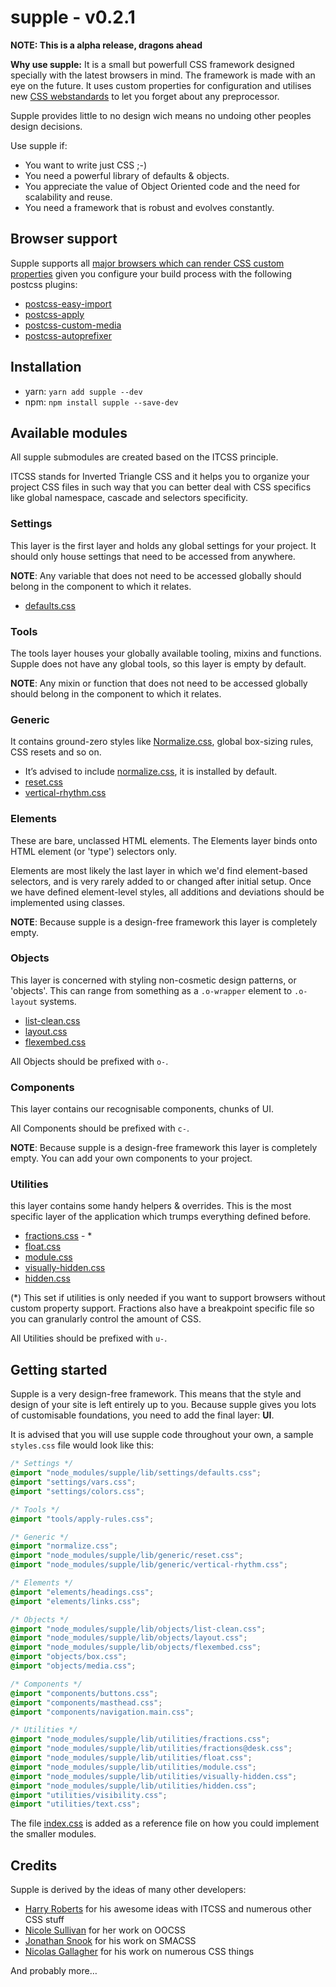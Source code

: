 # supple - v0.2.1

**NOTE: This is a alpha release, dragons ahead**

**Why use supple:**
It is a small but powerfull CSS framework designed specially with the latest browsers in mind. The framework is made with an eye on the future. It uses custom properties for configuration and utilises new [CSS webstandards](https://jonathantneal.github.io/css-db/) to let you forget about any preprocessor.

Supple provides little to no design wich means no undoing other peoples design decisions.

Use supple if:

* You want to write just CSS ;-)
* You need a powerful library of defaults & objects.
* You appreciate the value of Object Oriented code and the need for scalability
  and reuse.
* You need a framework that is robust and evolves constantly.

## Browser support
Supple supports all [major browsers which can render CSS custom properties](http://caniuse.com/#feat=css-variables) given you configure your build process with the following postcss plugins:

* [postcss-easy-import](https://github.com/TrySound/postcss-easy-import)
* [postcss-apply](https://github.com/pascalduez/postcss-apply)
* [postcss-custom-media](https://github.com/postcss/postcss-custom-media)
* [postcss-autoprefixer](https://github.com/postcss/autoprefixer)

## Installation
* yarn: `yarn add supple --dev`
* npm: `npm install supple --save-dev`

## Available modules
All supple submodules are created based on the ITCSS principle.

ITCSS stands for Inverted Triangle CSS and it helps you to organize your project CSS files in such way that you can better deal with CSS specifics like global namespace, cascade and selectors specificity.

### Settings
This layer is the first layer and holds any global settings for your project. It should only house settings that need to be accessed from anywhere.

**NOTE**: Any variable that does not need to be accessed globally should belong in the component to which it relates.

* [defaults.css](lib/settings/defaults.css)

### Tools
The tools layer houses your globally available tooling, mixins and functions.
Supple does not have any global tools, so this layer is empty by default.

**NOTE**: Any mixin or function that does not need to be accessed globally should belong in the component to which it relates.

### Generic
It contains ground-zero styles like [Normalize.css](http://necolas.github.io/normalize.css/), global box-sizing rules, CSS resets and so on.

* It’s advised to include [normalize.css](http://necolas.github.io/normalize.css/), it is installed by default.
* [reset.css](lib/generic/reset.css)
* [vertical-rhythm.css](lib/generic/vertical-rhythm.css)

### Elements
These are bare, unclassed HTML elements. The Elements layer binds onto HTML element (or 'type') selectors only.

Elements are most likely the last layer in which we'd find element-based selectors, and is very rarely added to or changed after initial setup. Once we have defined element-level styles, all additions and deviations should be implemented using classes.

**NOTE**: Because supple is a design-free framework this layer is completely empty.

### Objects
This layer is concerned with styling non-cosmetic design patterns, or 'objects'. This can range from something as a `.o-wrapper` element to  `.o-layout` systems.

* [list-clean.css](lib/objects/list-clean.css)
* [layout.css](lib/objects/layout.css)
* [flexembed.css](lib/objects/flexembed.css)

All Objects should be prefixed with `o-`.

### Components
This layer contains our recognisable components, chunks of UI.

All Components should be prefixed with `c-`.

**NOTE**: Because supple is a design-free framework this layer is completely empty. You can add your own components to your project.

### Utilities
this layer contains some handy helpers & overrides. This is the most specific layer of the application which trumps everything defined before.

* [fractions.css](lib/utilities/fractions.css) - *
* [float.css](lib/utilities/float.css)
* [module.css](lib/utilities/module.css)
* [visually-hidden.css](lib/utilities/visually-hidden.css)
* [hidden.css](lib/utilities/hidden.css)

(*) This set if utilities is only needed if you want to support browsers without custom property support. Fractions also have a breakpoint specific file so you can granularly control the amount of CSS.

All Utilities should be prefixed with `u-`.

## Getting started
Supple is a very design-free framework. This means that the style and design of your site is left entirely up to you.
Because supple gives you lots of customisable foundations, you need to add the final layer: **UI**.

It is advised that you will use supple code throughout your own, a sample `styles.css` file would look like this:

```scss
/* Settings */
@import "node_modules/supple/lib/settings/defaults.css";
@import "settings/vars.css";
@import "settings/colors.css";

/* Tools */
@import "tools/apply-rules.css";

/* Generic */
@import "normalize.css";
@import "node_modules/supple/lib/generic/reset.css";
@import "node_modules/supple/lib/generic/vertical-rhythm.css";

/* Elements */
@import "elements/headings.css";
@import "elements/links.css";

/* Objects */
@import "node_modules/supple/lib/objects/list-clean.css";
@import "node_modules/supple/lib/objects/layout.css";
@import "node_modules/supple/lib/objects/flexembed.css";
@import "objects/box.css";
@import "objects/media.css";

/* Components */
@import "components/buttons.css";
@import "components/masthead.css";
@import "components/navigation.main.css";

/* Utilities */
@import "node_modules/supple/lib/utilities/fractions.css";
@import "node_modules/supple/lib/utilities/fractions@desk.css";
@import "node_modules/supple/lib/utilities/float.css";
@import "node_modules/supple/lib/utilities/module.css";
@import "node_modules/supple/lib/utilities/visually-hidden.css";
@import "node_modules/supple/lib/utilities/hidden.css";
@import "utilities/visibility.css";
@import "utilities/text.css";
```
The file [index.css](index.css) is added as a reference file on how you could implement the smaller modules.

## Credits

Supple is derived by the ideas of many other developers:

* [Harry Roberts](https://twitter.com/csswizardry) for his awesome ideas with ITCSS and numerous other CSS stuff
* [Nicole Sullivan](https://twitter.com/stubbornella) for her work on OOCSS
* [Jonathan Snook](https://twitter.com/snookca) for his work on SMACSS
* [Nicolas Gallagher](https://twitter.com/necolas) for his work on numerous CSS things

And probably more…
